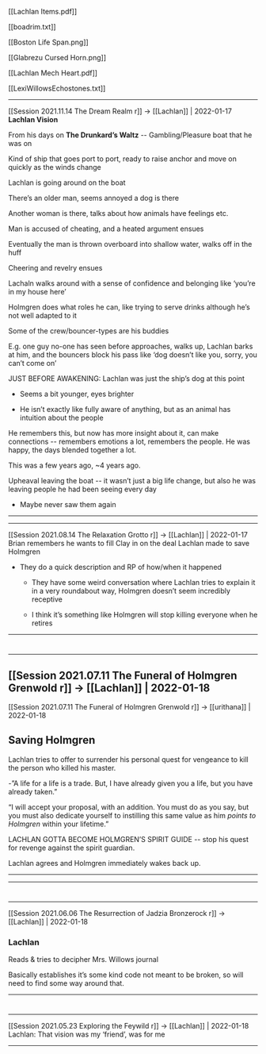 
[[Lachlan Items.pdf]]

[[boadrim.txt]]

[[Boston Life Span.png]]

[[Glabrezu Cursed Horn.png]]

[[Lachlan Mech Heart.pdf]]

[[LexiWillowsEchostones.txt]]



---

[[Session 2021.11.14 The Dream Realm r]] -> [[Lachlan]] | 2022-01-17
**Lachlan Vision**

From his days on **The Drunkard’s Waltz** -- Gambling/Pleasure boat that he was on

Kind of ship that goes port to port, ready to raise anchor and move on quickly as the winds change

  

Lachlan is going around on the boat

There’s an older man, seems annoyed a dog is there

Another woman is there, talks about how animals have feelings etc.

Man is accused of cheating, and a heated argument ensues

Eventually the man is thrown overboard into shallow water, walks off in the huff

Cheering and revelry ensues

Lachaln walks around with a sense of confidence and belonging like ‘you’re in my house here’

Holmgren does what roles he can, like trying to serve drinks although he’s not well adapted to it

Some of the crew/bouncer-types are his buddies

E.g. one guy no-one has seen before approaches, walks up, Lachlan barks at him, and the bouncers block his pass like ‘dog doesn’t like you, sorry, you can’t come on’

  

JUST BEFORE AWAKENING: Lachlan was just the ship’s dog at this point

-   Seems a bit younger, eyes brighter
    
-   He isn’t exactly like fully aware of anything, but as an animal has intuition about the people
    

  

He remembers this, but now has more insight about it, can make connections -- remembers emotions a lot, remembers the people. He was happy, the days blended together a lot.

  

This was a few years ago, ~4 years ago.

  

Upheaval leaving the boat -- it wasn’t just a big life change, but also he was leaving people he had been seeing every day

-   Maybe never saw them again

---


---

[[Session 2021.08.14 The Relaxation Grotto r]] -> [[Lachlan]] | 2022-01-17
Brian remembers he wants to fill Clay in on the deal Lachlan made to save Holmgren

-   They do a quick description and RP of how/when it happened
    
    -   They have some weird conversation where Lachlan tries to explain it in a very roundabout way, Holmgren doesn’t seem incredibly receptive
        
    -   I think it’s something like Holmgren will stop killing everyone when he retires

---


#
---

[[Session 2021.07.11 The Funeral of Holmgren Grenwold r]] -> [[Lachlan]] | 2022-01-18
---

[[Session 2021.07.11 The Funeral of Holmgren Grenwold r]] -> [[urithana]] | 2022-01-18
## Saving Holmgren

Lachlan tries to offer to surrender his personal quest for vengeance to kill the person who killed his master.

-”A life for a life is a trade. But, I have already given you a life, but you have already taken.”

“I will accept your proposal, with an addition. You must do as you say, but you must also dedicate yourself to instilling this same value as him *points to Holmgren* within your lifetime.”

LACHLAN GOTTA BECOME HOLMGREN’S SPIRIT GUIDE -- stop his quest for revenge against the spirit guardian.

  

Lachlan agrees and Holmgren immediately wakes back up.

---

---


#
---

[[Session 2021.06.06 The Resurrection of Jadzia Bronzerock r]] -> [[Lachlan]] | 2022-01-18
### Lachlan

Reads & tries to decipher Mrs. Willows journal

Basically establishes it’s some kind code not meant to be broken, so will need to find some way around that.

---


#
---

[[Session 2021.05.23 Exploring the Feywild r]] -> [[Lachlan]] | 2022-01-18
Lachlan: That vision was my ‘friend’, was for me

---
